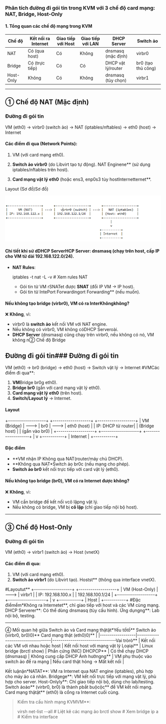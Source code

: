 ### Phân tích đường đi gói tin trong KVM với 3 chế độ card mạng: NAT, Bridge, Host-Only  

#### 1. Tổng quan các chế độ mạng trong KVM
| Chế độ  | Kết nối ra Internet | Giao tiếp với Host | Giao tiếp với LAN | DHCP Server          | Switch ảo      |
|------------|-----------------------|----------------------|----------------------|-------------------------|-------------------|
| NAT    | Có (qua host)         | Có                   | Không                | dnsmasq (mặc định)    | virbr0          |
| Bridge | Có (trực tiếp)        | Có                   | Có                   | DHCP vật lý/router      | br0 (tạo thủ công) |
| Host-Only | Không               | Có                   | Không                | dnsmasq (tùy chọn)    | virbr1          |

---

## ① Chế độ NAT (Mặc định)
### Đường đi gói tin
VM (eth0) → virbr0 (switch ảo) → NAT (iptables/nftables) → eth0 (host) → Internet
#### Các điểm đi qua (Network Points):
1. VM (với card mạng eth0).  
2. **Switch ảo virbr0** (do Libvirt tạo tự động).  NAT Enginene** (sử dụng iptables/nftables trên host). 
 
4. **Card mạng vật lý eth0** (hoặc ens3, enp0s3 tùy hostInternetternet**. 

Layout (Sơ đồ)Sơ đồ)

  <img src="kvm_checklist_images/Screenshot_1.png">



#### **Chi tiết khi sử dDHCP ServerHCP Server**: dnsmasq (chạy trên host, cấp IP cho VM từ dải 192.168.122.0/24).  

- **NAT Rules**:  
 
  iptables -t nat -L -v  # Xem rules NAT
  
  - Gói tin từ VM rSNATet được **SNAT** (đổi IP VM → IP host).  
  - Gói tin từ IntePort Forwardingort Forwarding** (nếu muốn).  

#### **Nếu không tạo bridge (virbr0), VM có ra InterKhôngkhông?**
❌ **Không**, vì:
- virbr0 là **switch ảo** kết nối VM với NAT engine.  
- Nếu không có virbr0, VM không cóDHCP Serveroài.  
- **DHCP Server** (dnsmasq) cũng chạy trên virbr0, nếu không có nó, VM không n② Chế độ Bridge

## Đường đi gói tin### **Đường đi gói tin**
VM (eth0) → br0 (bridge) → eth0 (host) → Switch vật lý → Internet
#VMCác điểm đi qua**:
1. **VM**Bridge br0g eth0).  
2. **Bridge br0** (gắn với card mạng vật lý eth0).  
3. **Card mạng vật lý eth0** (trên host).  
4. **Switch/Layout lý** → Internet.  

#### **Layout**
+-------------------+      +-------------------+      +-------------------+
|     VM (Bridge)   | ---> |       br0         | ---> |   eth0 (host)     |
| IP: DHCP từ router|      | (Bridge host)     |      | (gắn vào br0)     |
+-------------------+      +-------------------+      +-------------------+
                                                           |
                                                           v
                                                     +-----------+
                                                     | Internet  |
                                                     +-----------+
#### **Đặc điểm**
- **VM nhận IP Không qua NAT(router/máy chủ DHCP).  
- **Không qua NAT*Switch ảo br0c (nếu mạng cho phép).  
- **Switch ảo br0** kết nối trực tiếp với card vật lý (eth0).  

#### **Nếu không tạo bridge (br0), VM có ra Internet được không?**
❌ **Không**, vì:
- VM cần bridge để kết nối vcô lậpng vật lý.  
- Nếu không có bridge, VM bị **cô lập** (chỉ giao tiếp nội bộ host).  

---
## ③ Chế độ Host-Only
### Đường đi gói tin
VM (eth0) → virbr1 (switch ảo) → Host (vnetX)
#### Các điểm đi qua:
1. VM (với card mạng eth0).  
2. **Switch ảo virbr1** (do Libvirt tạo).  Hostst** (thông qua interface vnetX).  

#Layoutut**
+-------------------+      +-------------------+
|   VM (Host-Only)  | ---> |    virbr1         |
| IP: 192.168.100.x |      | 192.168.100.1/24  |
+-------------------+      +-------------------+
                                 |
                                 v
                          +-----------+
                          |   Host    |
                          +-----------+
#Đặc điểmểm*Không ra Internetet**, chỉ giao tiếp với host và các VM cùng mạng. DHCP Serverer**: Có thể dùng dnsmasq (tùy cấu hình). Ứng dụngng**: Lab nội bộ, testing.  

---
④ Mối quan hệ giữa Switch ảo và Card mạng thậtật*Yếu tốtố**     Switch ảo (virbr0, br0)0)**     Card mạng thật (eth0)0)**       |
|------------------|----------------------------------|--------------------------------Vai tròrò**      | Kết nối các VM với nhau hoặc host | Kết nối host với mạng vật lý   Loạiại**         | Linux bridge (brctl show)       | Phần cứng (NIC)                DHCPCP**         | Có thể chạy DHCP (dnsmasq)        | Không cung cấp DHCP            Ảnh hưởngng**    | VM phụ thuộc vào switch ảo để ra mạng | Nếu card thật hỏng → Mất kết nối |

Kết luậnận*NATAT**: VM ra Internet qua NAT engine (iptables), phù hợp cho máy ảo cá nhân. Bridgege**: VM kết nối trực tiếp với mạng vật lý, phù hợp cho server. Host-Onlyly**: Chỉ giao tiếp nội bộ, dùng cho lab/testing. Switch ảoảo** (virbr0, br0) là thành pbắt buộcộc** để VM kết nối mạng. Card mạng thậtật** (eth0) là cổng ra Internet cuối cùng.  

>Kiểm tra cấu hình mạng KVMVM**:  
>
> virsh net-list --all           # Liệt kê các mạng ảo
> brctl show                    # Xem bridge
> ip a                          # Kiểm tra interface
>